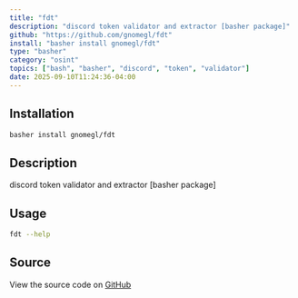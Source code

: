 ```yaml
---
title: "fdt"
description: "discord token validator and extractor [basher package]"
github: "https://github.com/gnomegl/fdt"
install: "basher install gnomegl/fdt"
type: "basher"
category: "osint"
topics: ["bash", "basher", "discord", "token", "validator"]
date: 2025-09-10T11:24:36-04:00
---
```


## Installation

```bash
basher install gnomegl/fdt
```

## Description

discord token validator and extractor [basher package]

## Usage

```bash
fdt --help
```

## Source

View the source code on [GitHub](https://github.com/gnomegl/fdt)
